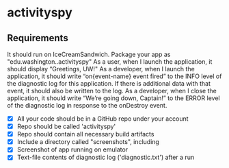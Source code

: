 # activityspy

## Requirements 
It should run on IceCreamSandwich.
Package your app as "edu.washington.<yourNetID>.activityspy"
As a user, when I launch the application, it should display “Greetings, UW!"
As a developer, when I launch the application, it should write “on{event-name} event fired” to the INFO level of the diagnostic log for this application. If there is additional data with that event, it should also be written to the log.
As a developer, when I close the application, it should write “We’re going down, Captain!” to the ERROR level of the diagnostic log in response to the onDestroy event.

- [x] All your code should be in a GitHub repo under your account
- [x] Repo should be called 'activityspy'
- [x] Repo should contain all necessary build artifacts
- [x] Include a directory called "screenshots", including 
- [x] Screenshot of app running on emulator
- [x] Text-file contents of diagnostic log ('diagnostic.txt') after a run
